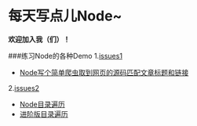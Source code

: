 # 每天写点儿Node~
**欢迎加入我（们）！**

###练习Node的各种Demo
1.[issues1](https://github.com/barretlee/Node-Daily-Practice/issues/1)

+ [Node写个简单爬虫取到网页的源码匹配文章标题和链接](https://github.com/zhangmengxue/Node-KOA/blob/master/NodePractice/%E7%88%AC%E8%99%AB.js)

2.[issues2](https://github.com/barretlee/Node-Daily-Practice/issues/2)

+ [Node目录遍历](https://github.com/zhangmengxue/Node-KOA/blob/master/NodePractice/%E9%81%8D%E5%8E%86%E7%9B%AE%E5%BD%95%E8%8E%B7%E5%8F%96json%E6%96%87%E4%BB%B6.js)
+ [进阶版目录遍历](https://github.com/zhangmengxue/Node-KOA/blob/master/NodePractice/%E8%BF%9B%E9%98%B6%E7%89%88%E7%9B%AE%E5%BD%95%E9%81%8D%E5%8E%86.js)
